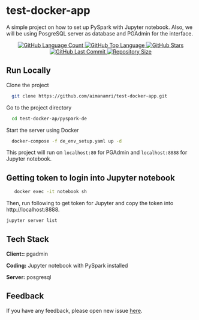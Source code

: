 
# test-docker-app

A simple project on how to set up PySpark with Jupyter notebook. Also, we will be using PosgreSQL server as database and PGAdmin for the interface.

<p align="center">
  <a href="https://github.com/aimanamri/test-docker-app">
    <img alt="GitHub Language Count" src="https://img.shields.io/github/languages/count/aimanamri/test-docker-app">
  </a>

  <a href="https://github.com/aimanamri/test-docker-app">
    <img alt="GitHub Top Language" src="https://img.shields.io/github/languages/top/aimanamri/test-docker-app">
  </a>
  
  <a href="https://github.com/aimanamri/test-docker-app/stargazers">
    <img alt="GitHub Stars" src="https://img.shields.io/github/stars/aimanamri/test-docker-app?style=social">
  </a>

  <a href="https://github.com/aimanamri/test-docker-app/commits/main">
    <img alt="GitHub Last Commit" src="https://img.shields.io/github/last-commit/aimanamri/test-docker-app">
  </a>

  <a href="https://github.com/aimanamri/test-docker-app">
    <img alt="Repository Size" src="https://img.shields.io/github/repo-size/aimanamri/test-docker-app">
  </a>
</p>




## Run Locally

Clone the project

```bash
  git clone https://github.com/aimanamri/test-docker-app.git
```

Go to the project directory

```bash
  cd test-docker-ap/pyspark-de
```
Start the server using Docker

```bash
  docker-compose -f de_env_setup.yaml up -d
```
This project will run on `localhost:80` for PGAdmin and `localhost:8888` for Jupyter notebook.

## Getting token to login into Jupyter notebook
```bash
   docker exec -it notebook sh
```
Then, run following to get token for Jupyter and copy the token into http://localhost:8888.
```bash
jupyter server list
```

## Tech Stack

**Client::** pgadmin

**Coding:** Jupyter notebook with PySpark installed

**Server:** posgresql


## Feedback

If you have any feedback, please open new issue [here](https://github.com/aimanamri/test-docker-app/issues/new).

